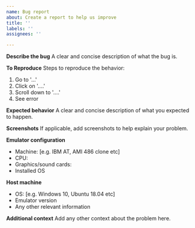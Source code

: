 ```yaml
---
name: Bug report
about: Create a report to help us improve
title: ''
labels: ''
assignees: ''

---
```


**Describe the bug**
A clear and concise description of what the bug is.

**To Reproduce**
Steps to reproduce the behavior:
1. Go to '...'
2. Click on '....'
3. Scroll down to '....'
4. See error

**Expected behavior**
A clear and concise description of what you expected to happen.

**Screenshots**
If applicable, add screenshots to help explain your problem.

**Emulator configuration**
 - Machine: [e.g. IBM AT, AMI 486 clone etc]
 - CPU:
 - Graphics/sound cards:
 - Installed OS

**Host machine**
 - OS: [e.g. Windows 10, Ubuntu 18.04 etc]
 - Emulator version
 - Any other relevant information

**Additional context**
Add any other context about the problem here.
